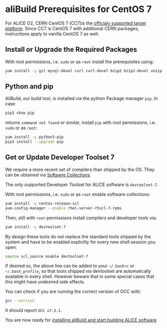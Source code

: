 aliBuild Prerequisites for CentOS 7
===================================

For ALICE O2, CERN CentOS 7 (CC7)is the [officialy supported target platform](https://indico.cern.ch/event/642232/#3-wp3-common-tools-and-softwar). Since CC7 is CentOS 7 with additional CERN packages, instructions apply to vanilla CentOS 7 as well.

## Install or Upgrade the Required Packages

With root permissions, i.e. `sudo` or as `root` install the prerequisites using:
```bash
yum install -y git mysql-devel curl curl-devel bzip2 bzip2-devel unzip autoconf automake texinfo gettext gettext-devel libtool freetype freetype-devel libpng libpng-devel sqlite sqlite-devel ncurses-devel mesa-libGLU-devel libX11-devel libXpm-devel libXext-devel libXft-devel libxml2 libxml2-devel motif motif-devel kernel-devel pciutils-devel kmod-devel bison flex perl-ExtUtils-Embed environment-modules tk-devel
```

## Python and pip
AliBuild, our build tool, is installed via the python Package manager `pip`.
In case  
```bash
pip3 show pip
``` 
returns `command not found` or similar, install `pip` with root permissions, i.e. `sudo` or as `root`:
```bash
yum install -y python3-pip
pip3 install --upgrade pip
```

## Get or Update Developer Toolset 7

We require a more recent set of compilers than shipped by the OS. They can be obtained via [Softawre
Collections](https://www.softwarecollections.org/).

The only supported Developer Toolset for ALICE software is `devtoolset-7`.

With root permissions, i.e. `sudo` or as `root` enable software collections:
```bash
yum install -y centos-release-scl
yum-config-manager --enable rhel-server-rhscl-7-rpms
```
Then, still with `root` permissions install compilers and developer tools via:
```bash
yum install -y devtoolset-7
```
By design these tools do not replace the standard tools shipped by the system and have to be enabled explicitly for every new shell session you open: 
```bash
source scl_source enable devtoolset-7
```
If desired so, the above line can be added to your `~/.bashrc` or `~/.bash_profile`, so that tools shipped via devtoolset are automatically available in every shell. However beware that in some special cases that this might have undesired side effects. 

You can check if you are running the correct version of GCC with:

```bash
gcc --version
```

It should report `GCC v7.3.1`.

You are now ready for [installing aliBuild and start building ALICE
software](README.md#get-or-upgrade-alibuild)
